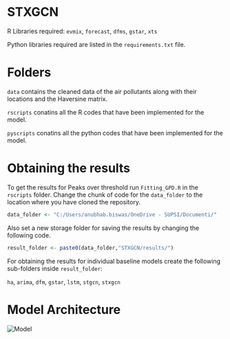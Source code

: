 # STXGCN

R Libraries required:
```evmix```, ```forecast```, ```dfms```, ```gstar```, ```xts```

Python libraries required are listed in the ```requirements.txt``` file.


# Folders

```data``` contains the cleaned data of the air pollutants along with their locations and the Haversine matrix.

```rscripts``` conatins all the R codes that have been implemented for the model.

```pyscripts``` conatins all the python codes that have been implemented for the model.

# Obtaining the results

To get the results for Peaks over threshold run ```Fitting_GPD.R``` in the ```rscripts``` folder. Change the chunk of code for the ```data_folder``` to the location where you have cloned the repository.

```r
data_folder <- "C:/Users/anubhab.biswas/OneDrive - SUPSI/Documenti/"
```

Also set a new storage folder for saving the results by changing the following code.

```r
result_folder <- paste0(data_folder,"STXGCN/results/")
```
For obtaining the results for individual baseline models create the following sub-folders inside ```result_folder```:

```ha```, ```arima```, ```dfm```, ```gstar```, ```lstm```, ```stgcn```, ```stxgcn```


# Model Architecture

![Model](https://github.com/Anubhab17/STXGCN/assets/115042418/99ecf5a1-fbfb-4785-8b4f-2f2b657e5156)

